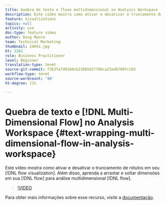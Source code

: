 ```yaml
---
title: Quebra de texto e fluxo multidimensional no Analysis Workspace
description: Este vídeo mostra como ativar e desativar o truncamento de rótulos na visualização de fluxo. Além disso, aprenda a arrastar e soltar dimensões no seu fluxo para análise de fluxo multidimensional.
feature: Visualizations
topics: null
activity: use
doc-type: feature video
author: Doug Moore
team: Technical Marketing
thumbnail: 24041.jpg
kt: 2281
role: Business Practitioner
level: Beginner
translation-type: tm+mt
source-git-commit: f3b3fa7d91b0cb21005b57768ca23ed6700fcc03
workflow-type: tm+mt
source-wordcount: '90'
ht-degree: 11%

---
```



# Quebra de texto e [!DNL Multi-Dimensional Flow] no Analysis Workspace {#text-wrapping-multi-dimensional-flow-in-analysis-workspace}

Este vídeo mostra como ativar e desativar o truncamento de rótulos em seu [!DNL flow visualization]. Além disso, aprenda a arrastar e soltar dimensões em sua [!DNL flow] para análise multidimensional [!DNL flow].

>[!VIDEO](https://video.tv.adobe.com/v/24041/?quality=12)

Para obter mais informações sobre esse recurso, visite a [documentação](https://marketing.adobe.com/resources/help/pt_BR/analytics/analysis-workspace/flow.html).
